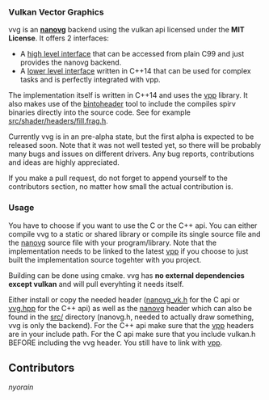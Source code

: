 ### Vulkan Vector Graphics

vvg is an __[nanovg]__ backend using the vulkan api licensed under the __MIT License__.
It offers 2 interfaces:

- A [high level interface] that can be accessed from plain C99 and just provides the nanovg backend.
- A [lower level interface] written in C++14 that can be used for complex tasks and is perfectly integrated with vpp.

The implementation itself is written in C++14 and uses the [vpp] library. It also makes use of the [bintoheader] tool
to include the compiles spirv binaries directly into the source code. See for example [src/shader/headers/fill.frag.h].

Currently vvg is in an pre-alpha state, but the first alpha is expected to be released soon. Note that it was not well tested yet, so there will be probably many bugs and issues on different drivers.
Any bug reports, contributions and ideas are highly appreciated.

If you make a pull request, do not forget to append yourself to the contributors section, no matter how small the actual contribution is.

### Usage

You have to choose if you want to use the C or the C++ api.
You can either compile vvg to a static or shared library or compile its single source file
and the [nanovg] source file with your program/library. Note that the implementation needs to be linked to the latest
[vpp] if you choose to just built the implementation source togehter with you project.

Building can be done using cmake. vvg has __no external dependencies except vulkan__ and will pull everyhting it needs itself.

Either install or copy the needed header ([nanovg_vk.h] for the C api or [vvg.hpp] for the C++ api) as
well as the [nanovg] header which can also be found in the [src/] directory (nanovg.h, needed to actually draw something,
vvg is only the backend).
For the C++ api make sure that the [vpp] headers are in your include path.
For the C api make sure that you include vulkan.h BEFORE including the vvg header. You still have to link with [vpp].

## Contributors

*nyorain*

[high level interface]: src/nanovg_vk.h
[nanovg_vk.h]: src/nanovg_vk.h
[lower level interface]: src/vvg.hpp
[vvg.hpp]: src/vvg.hpp
[src/]: src/
[bintoheader]: https://github.com/nyorain/bintoheader
[vpp]: https://github.com/nyorain/vpp
[nanovg]: https://github.com/memononen/nanovg
[src/shader/headers/fill.frag.h]: src/shader/headers/fill.frag.h
